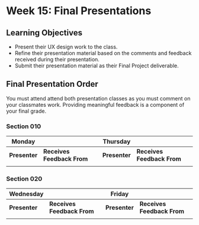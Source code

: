 # Week 15: Final Presentations

## Learning Objectives

- Present their UX design work to the class.
- Refine their presentation material based on the comments and feedback received during their presentation.
- Submit their presentation material as their Final Project deliverable.

## Final Presentation Order

You must attend attend both presentation classes as you must comment on your classmates work. Providing meaningful feedback is a component of your final grade.

### Section 010

| Monday        |                            | Thursday      |                            |
| ------------- | -------------------------- | ------------- | -------------------------- |
| **Presenter** | **Receives Feedback From** | **Presenter** | **Receives Feedback From** |
|               |                            |               |                            |

### Section 020

| Wednesday         |                            | Friday        |                             |
| ----------------- | -------------------------- | ------------- | --------------------------- |
| **Presenter**     | **Receives Feedback From** | **Presenter** | **Receives Feedback From**  |
|                   |                            |               |                             |
